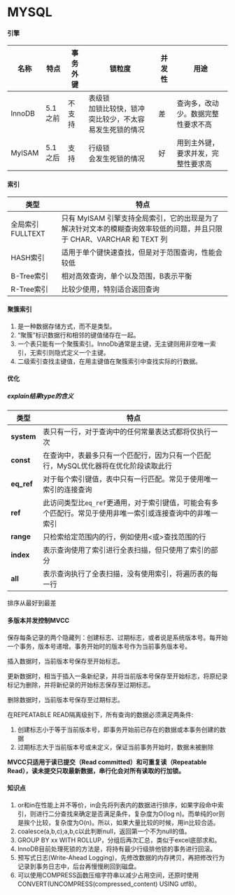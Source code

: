 # MYSQL

#### 引擎
| 名称  | 特点 | 事务外键 | 锁粒度 | 并发性 | 用途 |
| ------- | ------------- | ------------- | ------------- | ------- |------------- |
| InnoDB  | 5.1之前  | 不支持    | 表级锁<br >加锁比较快，锁冲突比较少，不太容易发生死锁的情况    | 差 | 查询多，改动少。数据完整性要求不高 |
| MyISAM  | 5.1之后  | 支持  | 行级锁<br >会发生死锁的情况  | 好 | 用到主外键，要求并发，完整性要求高 |



#### 索引

| 类型 | 特点 |
| ------------- | ------------- |
| 全局索引FULLTEXT | 只有 MyISAM 引擎支持全局索引，它的出现是为了解决针对文本的模糊查询效率较低的问题，并且只限于 CHAR、VARCHAR 和 TEXT 列 |
| HASH索引 | 适用于单个键快速查找，但是对于范围查询，性能会较低 |
| B-Tree索引 | 相对高效查询，单个以及范围，B表示平衡 |
| R-Tree索引 | 比较少使用，特别适合返回查询 |

#### 聚簇索引

1. 是一种数据存储方式，而不是类型。
2. “聚簇”标识数据行和相邻的键值储存在一起。
3. 一个表只能有一个聚簇索引。InnoDb通常是主键，无主键则用非空唯一索引，无索引则隐式定义一个主键。
4. 二级索引查找主键值，在用主键值在聚簇索引中查找实际的行数据。

#### 优化
##### explain结果type的含义

| 类型 | 特点 |
| ------------- | ------------- |
| **system**    | 表只有一行，对于查询中的任何常量表达式都将仅执行一次 |
| **const**     | 在查询中，表最多只有一个匹配行，因为只有一个匹配行，MySQL优化器将在优化阶段读取此行 |
| **eq_ref**    | 对于每个索引键值，表中只有一行匹配。常见于使用唯一索引的连接查询 |
| **ref**       | 此访问类型比`eq_ref`更通用，对于索引键值，可能会有多个匹配行。常见于使用非唯一索引或连接查询中的非唯一索引 |
| **range**     | 只检索给定范围内的行，例如使用<或>查找范围的行 |
| **index**     | 表示查询使用了索引进行全表扫描，但只使用了索引的部分 |
| **all**       | 表示查询执行了全表扫描，没有使用索引，将遍历表的每一行 |

排序从最好到最差


#### 多版本并发控制MVCC
保存每条记录的两个隐藏列：创建标志、过期标志，或者说是系统版本号。每开始一个事务，版本号递增。事务开始时的版本号作为当前事务版本号。

插入数据时，当前版本号保存至开始标志。

更新数据时，相当于插入一条新纪录，并将当前版本号保存至开始标志，将原纪录标记为删除，并将新纪录的开始标志保存至过期标志。

删除数据时，当前版本号保存至过期标志。

在REPEATABLE READ隔离级别下，所有查询的数据必须满足两条件:

1. 创建标志小于等于当前版本号，即事务开始前已存在的数据或本事务创建的数据
2. 过期标志大于当前版本号或未定义，保证当前事务开始时，数据未被删除

**MVCC只适用于读已提交（Read committed）和可重复读（Repeatable Read），读未提交只取最新数据，串行化会对所有读取的行加锁。**



#### 知识点  

1.  or和in在性能上并不等价，in会先将列表内的数据进行排序，如果字段命中索引，则进行二分查找来确定是否满足条件，复杂度为O(log n)。而单纯的or则是挨个比较，复杂度为O(n)。所以，如果大量比较的时候，用in比较合适。
2.  coalesce(a,b,c);a,b,c以此判断null，返回第一个不为null的值。
3.  GROUP BY xx WITH ROLLUP，分组后再次汇总，类似于excel底部求和。
4.  InnoDB目前处理死锁的方法是，将持有最少行级排他锁的事务进行回滚。
5.  预写式日志(Write-Ahead Logging)，先修改数据的内存拷贝，再把修改行为记录到事务日志中，后台再慢慢刷回到磁盘。
6.  可以使用COMPRESS函数压缩字符串以减少占用空间，还原时使用CONVERT(UNCOMPRESS(compressed_content) USING utf8)。
